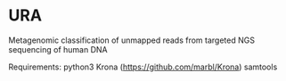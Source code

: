 # URA
Metagenomic classification of unmapped reads from targeted NGS sequencing of human DNA

Requirements:
python3
Krona (https://github.com/marbl/Krona)
samtools
